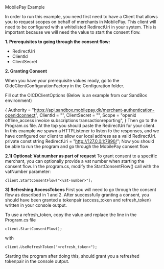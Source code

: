 MobilePay  Example

In order to run this example, you need first need to have a Client that allows you to request scopes on behalf of merchants in MobilePay. This client will need to be configured with a whitelisted RedirectUri in your system. This is important because we will need the value to start the consent flow.

 **1. Prerequisites to going through the consent flow:**
- RedirectUri
- ClientId
- ClientSecret

 **2. Granting Consent** 
 
When you have your prerequisite values ready, go to the OidcClientConfigurationFactory in the Configuration folder.

Fill out the OICDClientOptions (Below is an example from our SandBox environment)

{
    Authority = "https://api.sandbox.mobilepay.dk/merchant-authentication-openidconnect", 
    ClientId = "<Your-Client-Id>",
    ClientSecret = "<Your-Client-Secret>",
    Scope = "openid offline_access invoice subscriptions transactionreporting", 
}
Then go to the Program.cs file. At the top you should paste the RedirectUri for your client. In this example we spawn a HTTPListener to listen fo the responses, and we have configured our client to allow our local address as a valid RedirectUri.
    private const string RedirectUri = "http://127.0.0.1:7890/"; 
Now you should be able to run the program and go through the MobilePay consent flow

**2.1) Optional: Vat number as part of request**
To grant consent to a specific merchant, you can optionally provide a vat number when starting the consent flow.
In the program.cs, modify the StartConsentFlow() call with the vatNumber parameter:

    client.StartConsentFlow("<vat-number>");
**3) Refreshing AccessTokens**
First you will need to go through the consent flow as described in 1 and 2. After successfully granting a consent, you should have been granted a tokenpair (access_token and refresh_token) written in your console output.

To use a refresh_token, copy the value and replace the line in the Program.cs file

    client.StartConsentFlow();
with

    client.UseRefreshToken("<refresh_token>");
Starting the program after doing this, should grant you a refreshed tokenpair in the console output.
